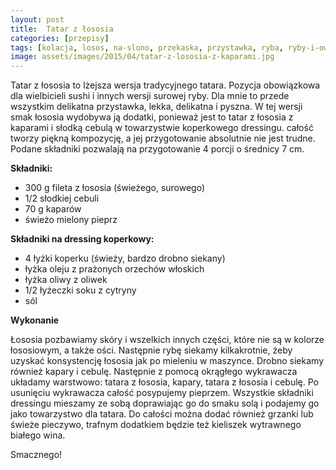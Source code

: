 ```yaml
---
layout: post
title:  Tatar z łososia
categories: [przepisy]
tags: [kolacja, losos, na-slono, przekaska, przystawka, ryba, ryby-i-owoce-morzatatar]
image: assets/images/2015/04/tatar-z-lososia-z-kaparami.jpg
---
```

Tatar z łososia to lżejsza wersja tradycyjnego tatara. Pozycja obowiązkowa dla wielbicieli sushi i innych wersji surowej ryby. Dla mnie to przede wszystkim delikatna przystawka, lekka, delikatna i pyszna. W tej wersji smak łososia wydobywa ją dodatki, ponieważ jest to tatar z łososia z kaparami i słodką cebulą w towarzystwie koperkowego dressingu. całość tworzy piękną kompozycję, a jej przygotowanie absolutnie nie jest trudne. Podane składniki pozwalają na przygotowanie 4 porcji o średnicy 7 cm.

**Składniki:**
* 300 g fileta z łososia (świeżego, surowego)
* 1/2 słodkiej cebuli
* 70 g kaparów
* świeżo mielony pieprz

**Składniki na dressing koperkowy:**
* 4 łyżki koperku (świeży, bardzo drobno siekany)
* łyżka oleju z prażonych orzechów włoskich
* łyżka oliwy z oliwek
* 1/2 łyżeczki soku z cytryny
* sól

**Wykonanie**

Łososia pozbawiamy skóry i wszelkich innych części, które nie są w kolorze łososiowym, a także ości. Następnie rybę siekamy kilkakrotnie, żeby uzyskać konsystencję łososia jak po mieleniu w maszynce. Drobno siekamy również kapary i cebulę. Następnie z pomocą okrągłego wykrawacza układamy warstwowo: tatara z łososia, kapary, tatara z łososia i cebulę. Po usunięciu wykrawacza całość posypujemy pieprzem. Wszystkie składniki dressingu mieszamy ze sobą doprawiając go do smaku solą i podajemy go jako towarzystwo dla tatara. Do całości można dodać również grzanki lub świeże pieczywo, trafnym dodatkiem będzie też kieliszek wytrawnego białego wina.

Smacznego!
    